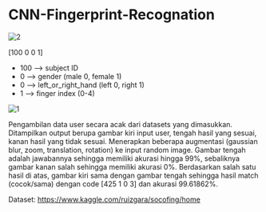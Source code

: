 # CNN-Fingerprint-Recognation

![2](https://user-images.githubusercontent.com/93894711/213533761-d9b54e07-9356-43bb-bf0e-8bde52ddf710.jpg)

[100 0 0 1]

- 100 --> subject ID
- 0 --> gender (male 0, female 1)
- 0 --> left_or_right_hand (left 0, right 1)
- 1 --> finger index (0-4)


![1](https://user-images.githubusercontent.com/93894711/213533408-19de2151-9d2c-40df-bd50-4c6b5243530a.jpg)

Pengambilan data user secara acak dari datasets yang dimasukkan. Ditampilkan output berupa gambar kiri input user, tengah hasil yang sesuai, kanan hasil yang tidak sesuai.  Menerapkan beberapa augmentasi (gaussian blur, zoom, translation, rotation) ke input random image. Gambar tengah adalah jawabannya sehingga memiliki akurasi hingga 99%, sebaliknya gambar kanan salah sehingga memiliki akurasi 0%.  Berdasarkan salah satu hasil di atas, gambar kiri sama dengan gambar tengah sehingga hasil match (cocok/sama) dengan code [425 1 0 3] dan akurasi 99.61862%.


Dataset:
https://www.kaggle.com/ruizgara/socofing/home
